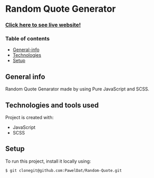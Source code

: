 # Random Quote Generator
### <a href="https://randomquotewebapp.netlify.app/">Click here to see live website!</a>
### Table of contents
* [General-info](#general-info)
* [Technologies](#technologies-and-tools-used)
* [Setup](#setup)

## General info
Random Quote Genarator made by using Pure JavaScript and SCSS.
## Technologies and tools used
Project is created with:

* JavaScript
* SCSS
	
## Setup
To run this project, install it locally using:

```
$ git clonegit@github.com:PawelDat/Random-Quote.git
